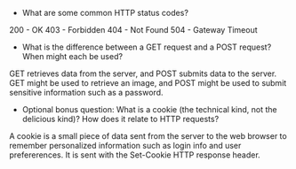 * What are some common HTTP status codes?

200 - OK
403 - Forbidden
404 - Not Found
504 - Gateway Timeout

* What is the difference between a GET request and a POST request? When might each be used?

GET retrieves data from the server, and POST submits data to the server. 
GET might be used to retrieve an image, and POST might be used to submit sensitive information such as a password.

* Optional bonus question: What is a cookie (the technical kind, not the delicious kind)? How does it relate to HTTP requests?

A cookie is a small piece of data sent from the server to the web browser to remember personalized information such as login info and user prefererences. It is sent with the Set-Cookie HTTP response header.